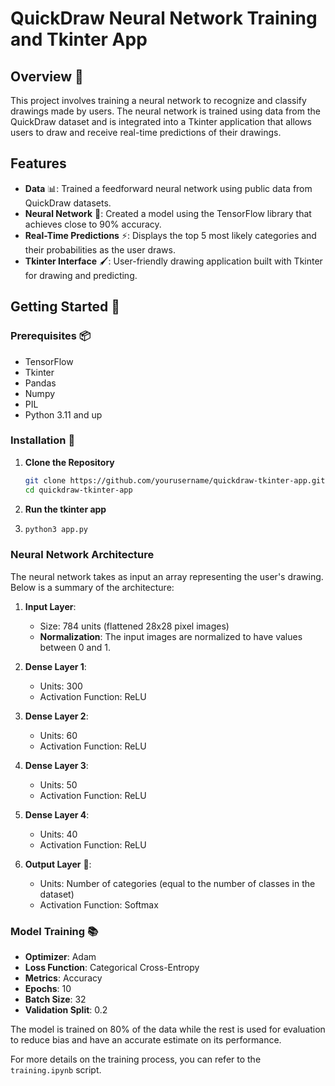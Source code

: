# QuickDraw Neural Network Training and Tkinter App 

## Overview 📝

This project involves training a neural network to recognize and classify drawings made by users. The neural network is trained using data from the QuickDraw dataset and is integrated into a Tkinter application that allows users to draw and receive real-time predictions of their drawings.

## Features 

- **Data** 📊: Trained a feedforward neural network using public data from QuickDraw datasets.
- **Neural Network** 🧠: Created a model using the TensorFlow library that achieves close to 90% accuracy.
- **Real-Time Predictions** ⚡: Displays the top 5 most likely categories and their probabilities as the user draws.
- **Tkinter Interface** 🖌️: User-friendly drawing application built with Tkinter for drawing and predicting.

## Getting Started 🚀

### Prerequisites 📦
- TensorFlow
- Tkinter
- Pandas
- Numpy
- PIL
- Python 3.11 and up

### Installation 🔧

1. **Clone the Repository** 

   ```bash
   git clone https://github.com/yourusername/quickdraw-tkinter-app.git
   cd quickdraw-tkinter-app


2. **Run the tkinter app**

3. ```bash
   python3 app.py

### Neural Network Architecture

The neural network takes as input an array representing the user's drawing. Below is a summary of the architecture:
1. **Input Layer**:
   - Size: 784 units (flattened 28x28 pixel images)
   - **Normalization**: The input images are normalized to have values between 0 and 1.

2. **Dense Layer 1**:
   - Units: 300
   - Activation Function: ReLU

3. **Dense Layer 2**:
   - Units: 60
   - Activation Function: ReLU

4. **Dense Layer 3**:
   - Units: 50
   - Activation Function: ReLU

5. **Dense Layer 4**:
   - Units: 40
   - Activation Function: ReLU

6. **Output Layer** 🎯:
   - Units: Number of categories (equal to the number of classes in the dataset)
   - Activation Function: Softmax

### Model Training 📚

- **Optimizer**: Adam 
- **Loss Function**: Categorical Cross-Entropy
- **Metrics**: Accuracy
- **Epochs**: 10
- **Batch Size**: 32
- **Validation Split**: 0.2

The model is trained on 80% of the data while the rest is used for evaluation to reduce bias and have an accurate estimate on its performance.

For more details on the training process, you can refer to the `training.ipynb` script.
